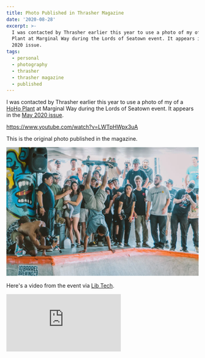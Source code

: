 ```yaml
---
title: Photo Published in Thrasher Magazine
date: '2020-08-28'
excerpt: >-
  I was contacted by Thrasher earlier this year to use a photo of my of a HoHo
  Plant at Marginal Way during the Lords of Seatown event. It appears in the May
  2020 issue.
tags:
  - personal
  - photography
  - thrasher
  - thrasher magazine
  - published
---
```


I was contacted by Thrasher earlier this year to use a photo of my of a [HoHo Plant](https://en.wikipedia.org/wiki/Freestyle_skateboarding_tricks#Street_Plant) at Marginal Way during the Lords of Seatown event. It appears in the [May 2020 issue](https://shop.thrashermagazine.com/magazines/back-issues/2020-back-issues/current-issue-thrasher-magazine-may-2020.html).

https://www.youtube.com/watch?v=LWTpHWpx3uA

This is the original photo published in the magazine.

![HoHo Plant published in Thrasher Magazine](./lords-of-seatown.webp)

Here's a video from the event via [Lib Tech](https://www.lib-tech.com/blog/2017/08/29/lords-seatown-2017/).

<div class="embed-video">
    <iframe src="https://player.vimeo.com/video/231479865?h=ade86b24db&color=99cc33&title=0&byline=0&portrait=0" frameborder="0" allow="autoplay; fullscreen; picture-in-picture" allowfullscreen></iframe>
</div>
